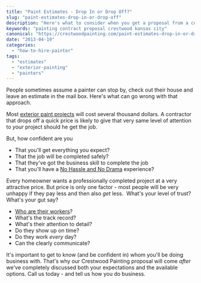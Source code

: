 ```yaml
---
title: "Paint Estimates - Drop In or Drop Off?"
slug: "paint-estimates-drop-in-or-drop-off"
description: "Here's what to consider when you get a proposal from a contractor you've never even met."
keywords: "painting contract proposal crestwood kansas city"
canonical: "https://crestwoodpainting.com/paint-estimates-drop-in-or-drop-off/"
date: "2013-04-19"
categories:
  - "how-to-hire-painter"
tags:
  - "estimates"
  - "exterior-painting"
  - "painters"
---
```


People sometimes assume a painter can stop by, check out their house and leave an estimate in the mail box. Here's what can go wrong with that approach.

Most [exterior paint projects](https://crestwoodpainting.com/exterior-paint-important/) will cost several thousand dollars. A contractor that drops off a quick price is likely to give that very same level of attention to _your_ project should he get the job.

But, how confident are you

- That you'll get everything you expect?
- That the job will be completed safely?
- That they've got the business skill to complete the job
- That you'll have a [No Hassle and No Drama](https://crestwoodpainting.com/video-testimonials/) experience?

Every homeowner wants a professionally completed project at a very attractive price. But price is only one factor - most people will be very unhappy if they pay less and then also _get_ less.  What's your level of trust? What's your gut say?

- [Who are their workers](https://crestwoodpainting.com/crestwood-people/)?
- What's the track record?
- What's their attention to detail?
- Do they show up on time?
- Do they work _every_ day?
- Can the clearly communicate?

It's important to get to know (and be confident in) whom you'll be doing business with. That's why our Crestwood Painting proposal will come _after_ we've completely discussed both your expectations and the available options. Call us today - and tell us how you do business.
